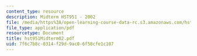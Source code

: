 ```yaml
---
content_type: resource
description: Midterm HST951 - 2002
file: /media/https%3A/open-learning-course-data-rc.s3.amazonaws.com/hst-951j-medical-decision-support-spring-2003/7f6c7b8c0314f29d9ac06f58cfe1c107_hst951Midterm02.pdf
file_type: application/pdf
resourcetype: Document
title: hst951Midterm02.pdf
uid: 7f6c7b8c-0314-f29d-9ac0-6f58cfe1c107
---
```


